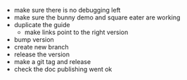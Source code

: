 - make sure there is no debugging left
- make sure the bunny demo and square eater are working
- duplicate the guide
    - make links point to the right version
- bump version
- create new branch
- release the version
- make a git tag and release
- check the doc publishing went ok
